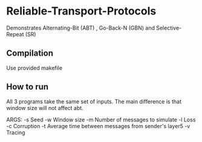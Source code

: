 # Reliable-Transport-Protocols
Demonstrates Alternating-Bit (ABT) , Go-Back-N (GBN) and Selective-Repeat (SR)

## Compilation  
Use provided makefile

## How to run  
All 3 programs take the same set of inputs. The main difference is that window size will not affect abt.

ARGS: -s Seed -w Window size -m Number of messages to simulate -l Loss -c Corruption -t Average time between messages from sender's layer5 -v Tracing
